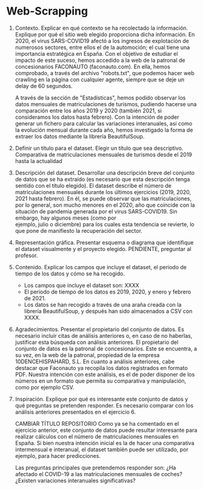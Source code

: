 # Web-Scrapping

1. Contexto. Explicar en qué contexto se ha recolectado la información. Explique por qué el sitio web elegido proporciona dicha información.
   En 2020, el virus SARS-COVID19 afectó a los ingresos de explotación de numerosos sectores, entre ellos el de la automoción; el cual tiene una importancia estratégica
   en España. Con el objetivo de estudiar el impacto de este suceso, hemos accedido a la web de la patronal de concesionarios FACONAUTO (faconauto.com). En ella, hemos comprobado,    a través del archivo "robots.txt", que podemos hacer web crawling en la página con cualquier agente, siempre que se deje un delay de 60 segundos.
   
   A través de la sección de "Estadísticas", hemos podido observar los datos mensuales de matriculaciones de turismos, pudiendo hacerse una comparación entre los años 2019 y 2020    (también 2021, si consideramos los datos hasta febrero). Con la intención de poder generar un fichero para calcular las variaciones interanuales, así como la evolución mensual    durante cada año, hemos investigado la forma de extraer los datos mediante la librería BeautifulSoup.
   
2. Definir un título para el dataset. Elegir un título que sea descriptivo.
   Comparativa de matriculaciones mensuales de turismos desde el 2019 hasta la actualidad
  
3. Descripción del dataset. Desarrollar una descripción breve del conjunto de datos que se ha extraído (es necesario que esta descripción tenga sentido con el título elegido).
   El dataset describe el número de matriculaciones mensuales durante los últimos ejercicios (2019, 2020, 2021 hasta febrero). En él, se puede observar que las matriculaciones,      por lo general, son mucho menores en el 2020, año que coincide con la situación de pandemia generada por el virus SARS-COVID19. Sin embargo, hay algunos meses (como por  
   ejemplo, julio o diciembre) para los cuales esta tendencia se revierte, lo que pone de manifiesto la recuperación del sector.

4. Representación gráfica. Presentar esquema o diagrama que identifique el dataset visualmente y el proyecto elegido.
   PENDIENTE, preguntar al profesor.
   
5. Contenido. Explicar los campos que incluye el dataset, el periodo de tiempo de los datos y cómo se ha recogido.
   - Los campos que incluye el dataset son: XXXX
   - El periodo de tiempo de los datos es 2019, 2020, y enero y febrero de 2021.
   - Los datos se han recogido a través de una araña creada con la librería BeautifulSoup, y después han sido almacenados a CSV con XXXX.

6. Agradecimientos. Presentar el propietario del conjunto de datos. Es necesario incluir citas de análisis anteriores o, en caso de no haberlas, justificar esta búsqueda con          análisis anteriores.
   El propietario del conjunto de datos es la patronal de concesionarios. Este se encuentra, a su vez, en la web de la patronal, propiedad de la empresa 10DENCEHISPAHARD, S.L.
   En cuanto a análisis anteriores, cabe destacar que Faconauto ya recopila los datos registrados en formato PDF. Nuestra intención con este análisis, es el de poder disponer 
   de los números en un formato que permita su comparativa y manipulación, como por ejemplo CSV.
   
7. Inspiración. Explique por qué es interesante este conjunto de datos y qué preguntas se pretenden responder. Es necesario comparar con los análisis anteriores presentados
   en el ejercicio 6.
   
   CAMBIAR TÍTULO REPOSITORIO
   Como ya se ha comentado en el ejercicio anterior, este conjunto de datos puede resultar interesante para realizar cálculos con el número de matriculaciones mensuales en
   España. Si bien nuestra intención inicial es la de hacer una comparativa intermensual e interanual, el dataset también puede ser utilizado, por ejemplo, para hacer 
   predicciones.
   
   Las preguntas principales que pretendemos responder son: ¿Ha afectado el COVID-19 a las matriculaciones mensuales de coches? ¿Existen variaciones interanuales significativas?
